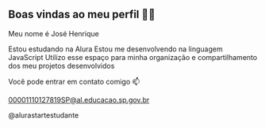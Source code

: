 ## Boas vindas ao meu perfil 💙💙
Meu nome é José Henrique

Estou estudando na Alura
Estou me desenvolvendo na linguagem JavaScript
Utilizo esse espaço para minha organização e compartilhamento dos meu projetos desenvolvidos

Você pode entrar em contato comigo 📫

00001110127819SP@al.educacao.sp.gov.br

@alurastartestudante

<!--
A palavra **limão** deve ser destacada.

> Escrito por Alura Start
-->
